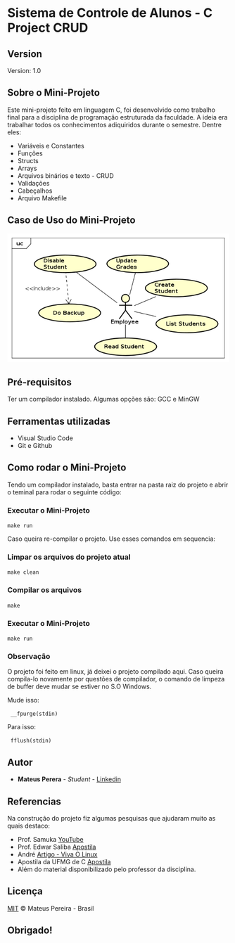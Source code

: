 # Sistema de Controle de Alunos - C Project CRUD

## Version

Version: 1.0

## Sobre o Mini-Projeto

Este mini-projeto feito em linguagem C, foi desenvolvido como trabalho final para a disciplina de programação estruturada da faculdade. A ideia era trabalhar todos os conhecimentos adiquiridos durante o semestre.
Dentre eles:
 - Variáveis e Constantes
 - Funções
 - Structs
 - Arrays
 - Arquivos binários e texto - CRUD
 - Validações
 - Cabeçalhos
 - Arquivo Makefile

## Caso de Uso do Mini-Projeto

![use case](https://github.com/mateuspsm/crud-c/blob/master/use%20case/use-case-v1.0.png)

## Pré-requisitos

Ter um compilador instalado.
Algumas opções são: GCC e MinGW

## Ferramentas utilizadas
 - Visual Studio Code
 - Git e Github

## Como rodar o Mini-Projeto

Tendo um compilador instalado, basta entrar na pasta raiz do projeto e abrir o teminal para rodar o seguinte código:

### Executar o Mini-Projeto
```
make run
```

Caso queira re-compilar o projeto. Use esses comandos em sequencia:

### Limpar os arquivos do projeto atual
```
make clean
```

### Compilar os arquivos
```
make
```

### Executar o Mini-Projeto
```
make run
```

### Observação

O projeto foi feito em linux, já deixei o projeto compilado aqui. Caso queira compila-lo novamente por questões de compilador, o comando de limpeza de buffer deve mudar se estiver no S.O Windows.

Mude isso:
```
 __fpurge(stdin)
```
Para isso:
```
 fflush(stdin)
```

## Autor

* **Mateus Perera** - *Student* - [Linkedin](https://www.linkedin.com/in/mateus-pereira-971946197/)

## Referencias

Na construção do projeto fiz algumas pesquisas que ajudaram muito as quais destaco:
 - Prof. Samuka [YouTube](https://www.youtube.com/watch?v=v3dSoFDSe-I&list=PL3ZslI15yo2qiGb4u7fLlbKGL2nTNV8F3)
 - Prof. Edwar Saliba [Apostila](https://www.youtube.com/watch?v=v3dSoFDSe-I&list=PL3ZslI15yo2qiGb4u7fLlbKGL2nTNV8F3)
 - André [Artigo - Viva O Linux](https://www.vivaolinux.com.br/artigo/Expressoes-Regulares-(POSIX)-em-C)
 - Apostila da UFMG de C [Apostila](http://paginapessoal.utfpr.edu.br/lalucas/disciplinas/el71e-s01-algoritmos/C_UFMG.pdf/view)
 - Além do material disponibilizado pelo professor da disciplina.

## Licença

[MIT](https://opensource.org/licenses/mit-license.php) &copy; Mateus Pereira - Brasil

## Obrigado!

